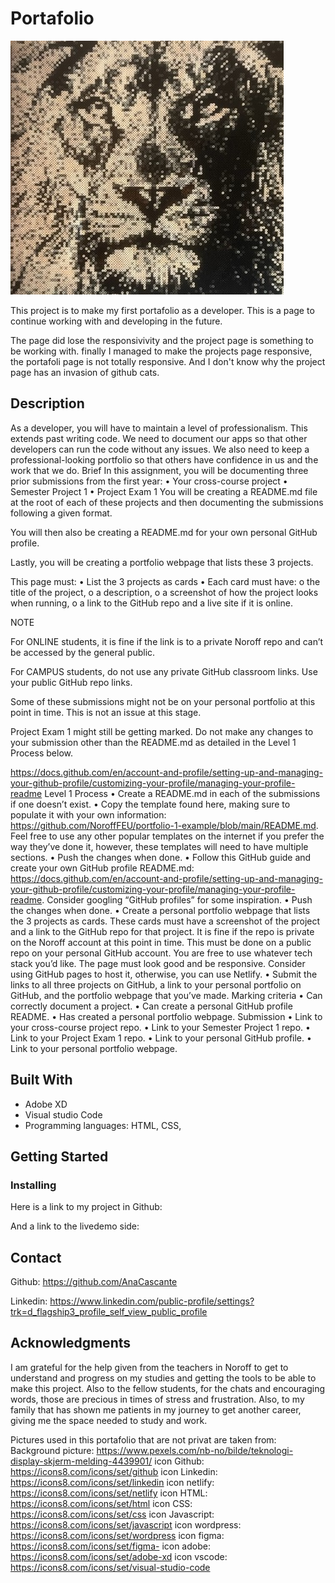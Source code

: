# Portafolio

![Alt text](img/lion2.jpg)

This project is to make my first portafolio as a developer. This is a page to continue working with and developing in the future. 

 The page did lose the responsivivity and the project page is something to be working with. finally I managed to make the projects page responsive, the portafoli page is not totally responsive. And I don't know why the project page has an invasion of github cats. 

## Description

As a developer, you will have to maintain a level of professionalism. This extends past writing code. We need to document our apps so that other developers can run the code without any issues. We also need to keep a professional-looking portfolio so that others have confidence in us and the work that we do.
Brief
In this assignment, you will be documenting three prior submissions from the first year:
•	Your cross-course project
•	Semester Project 1
•	Project Exam 1
You will be creating a README.md file at the root of each of these projects and then documenting the submissions following a given format.

You will then also be creating a README.md for your own personal GitHub profile.

Lastly, you will be creating a portfolio webpage that lists these 3 projects.

This page must:
•	List the 3 projects as cards
•	Each card must have:
o	the title of the project,
o	a description,
o	a screenshot of how the project looks when running,
o	a link to the GitHub repo and a live site if it is online.
 
NOTE

For ONLINE students, it is fine if the link is to a private Noroff repo and can’t be accessed by the general public.

For CAMPUS students, do not use any private GitHub classroom links. Use your public GitHub repo links.

Some of these submissions might not be on your personal portfolio at this point in time. This is not an issue at this stage.

Project Exam 1 might still be getting marked. Do not make any changes to your submission other than the README.md as detailed in the Level 1 Process below.

https://docs.github.com/en/account-and-profile/setting-up-and-managing-your-github-profile/customizing-your-profile/managing-your-profile-readme
Level 1 Process
•	Create a README.md in each of the submissions if one doesn’t exist.
•	Copy the template found here, making sure to populate it with your own information: https://github.com/NoroffFEU/portfolio-1-example/blob/main/README.md. Feel free to use any other popular templates on the internet if you prefer the way they’ve done it, however, these templates will need to have multiple sections.
•	Push the changes when done.
•	Follow this GitHub guide and create your own GitHub profile README.md: https://docs.github.com/en/account-and-profile/setting-up-and-managing-your-github-profile/customizing-your-profile/managing-your-profile-readme. Consider googling “GitHub profiles” for some inspiration. 
•	Push the changes when done.
•	Create a personal portfolio webpage that lists the 3 projects as cards. These cards must have a screenshot of the project and a link to the GitHub repo for that project. It is fine if the repo is private on the Noroff account at this point in time. This must be done on a public repo on your personal GitHub account. You are free to use whatever tech stack you’d like. The page must look good and be responsive. Consider using GitHub pages to host it, otherwise, you can use Netlify.
•	Submit the links to all three projects on GitHub, a link to your personal portfolio on GitHub, and the portfolio webpage that you’ve made. 
Marking criteria
•	Can correctly document a project.
•	Can create a personal GitHub profile README.
•	Has created a personal portfolio webpage.
Submission
•	Link to your cross-course project repo.
•	Link to your Semester Project 1 repo.
•	Link to your Project Exam 1 repo.
•	Link to your personal GitHub profile.
•	Link to your personal portfolio webpage.




## Built With

- Adobe XD
- Visual studio Code
- Programming languages: HTML, CSS, 

## Getting Started

### Installing

Here is a link to my project in Github: 

And a link to the livedemo side: 


## Contact

Github: https://github.com/AnaCascante

Linkedin: https://www.linkedin.com/public-profile/settings?trk=d_flagship3_profile_self_view_public_profile


## Acknowledgments

I am grateful for the help given from the teachers in Noroff to get to understand and progress on my studies and getting the tools to be able to make this project. Also to the fellow students, for the chats and encouraging words, those are precious in times of stress and frustration. Also, to my family that has shown me patients in my journey to get another career, giving me the space needed to study and work.

Pictures used in this portafolio that are not privat are taken from: 
Background picture: https://www.pexels.com/nb-no/bilde/teknologi-display-skjerm-melding-4439901/ 
icon Github: https://icons8.com/icons/set/github
icon Linkedin: https://icons8.com/icons/set/linkedin
icon netlify: https://icons8.com/icons/set/netlify
icon HTML: https://icons8.com/icons/set/html
icon CSS: https://icons8.com/icons/set/css
icon Javascript: https://icons8.com/icons/set/javascript
icon wordpress: https://icons8.com/icons/set/wordpress
icon figma: https://icons8.com/icons/set/figma-
icon adobe: https://icons8.com/icons/set/adobe-xd
icon vscode: https://icons8.com/icons/set/visual-studio-code
